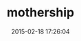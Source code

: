 ---
layout: post
title:  "mothership"
repo:   "vito/mothership"
date:   2015-02-18 17:26:04
gemurl: https://github.com/vito/mothership
---